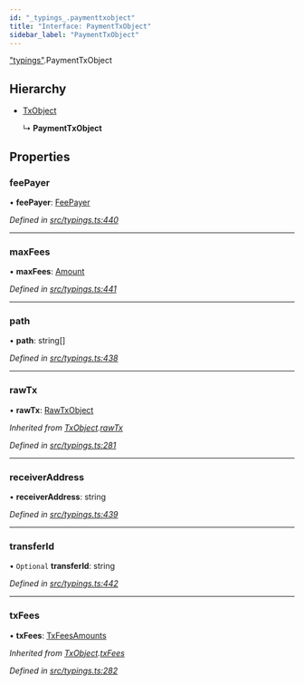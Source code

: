 ```yaml
---
id: "_typings_.paymenttxobject"
title: "Interface: PaymentTxObject"
sidebar_label: "PaymentTxObject"
---
```


["typings"](../modules/_typings_.md).PaymentTxObject

## Hierarchy

* [TxObject](_typings_.txobject.md)

  ↳ **PaymentTxObject**

## Properties

### feePayer

•  **feePayer**: [FeePayer](../enums/_typings_.feepayer.md)

*Defined in [src/typings.ts:440](https://github.com/trustlines-protocol/clientlib/blob/a897659/src/typings.ts#L440)*

___

### maxFees

•  **maxFees**: [Amount](_typings_.amount.md)

*Defined in [src/typings.ts:441](https://github.com/trustlines-protocol/clientlib/blob/a897659/src/typings.ts#L441)*

___

### path

•  **path**: string[]

*Defined in [src/typings.ts:438](https://github.com/trustlines-protocol/clientlib/blob/a897659/src/typings.ts#L438)*

___

### rawTx

•  **rawTx**: [RawTxObject](_typings_.rawtxobject.md)

*Inherited from [TxObject](_typings_.txobject.md).[rawTx](_typings_.txobject.md#rawtx)*

*Defined in [src/typings.ts:281](https://github.com/trustlines-protocol/clientlib/blob/a897659/src/typings.ts#L281)*

___

### receiverAddress

•  **receiverAddress**: string

*Defined in [src/typings.ts:439](https://github.com/trustlines-protocol/clientlib/blob/a897659/src/typings.ts#L439)*

___

### transferId

• `Optional` **transferId**: string

*Defined in [src/typings.ts:442](https://github.com/trustlines-protocol/clientlib/blob/a897659/src/typings.ts#L442)*

___

### txFees

•  **txFees**: [TxFeesAmounts](_typings_.txfeesamounts.md)

*Inherited from [TxObject](_typings_.txobject.md).[txFees](_typings_.txobject.md#txfees)*

*Defined in [src/typings.ts:282](https://github.com/trustlines-protocol/clientlib/blob/a897659/src/typings.ts#L282)*
